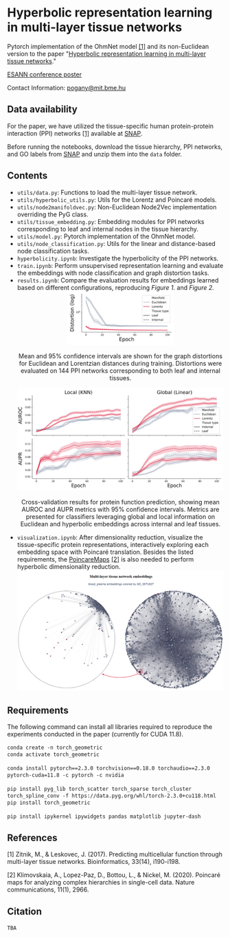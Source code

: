 # Hyperbolic representation learning in multi-layer tissue networks
Pytorch implementation of the OhmNet model [[1]](#1) and its non-Euclidean version to the paper "[Hyperbolic representation learning in multi-layer tissue networks](https://www.esann.org/sites/default/files/proceedings/2025/ES2025-21.pdf)."

[ESANN conference poster](ES2025_WED_10_10_21_Pogany_poster.pdf) 

Contact Information: pogany@mit.bme.hu

## Data availability
For the paper, we have utilized the tissue-specific human protein-protein interaction (PPI) networks [[1]](#1) available at [SNAP](https://snap.stanford.edu/ohmnet/).

Before running the notebooks, download the tissue hierarchy, PPI networks, and GO labels from [SNAP](https://snap.stanford.edu/ohmnet/) and unzip them into the `data` folder.

## Contents
- `utils/data.py`: Functions to load the multi-layer tissue network.
- `utils/hyperbolic_utils.py`: Utils for the Lorentz and Poincaré models.
- `utils/node2manifoldvec.py`: Non-Euclidean Node2Vec implementation overriding the PyG class.
- `utils/tissue_embedding.py`: Embedding modules for PPI networks corresponding to leaf and internal nodes in the tissue hierarchy.
- `utils/model.py`: Pytorch implementation of the OhmNet model.
- `utils/node_classification.py`: Utils for the linear and distance-based node classification tasks.
- `hyperbolicity.ipynb`: Investigate the hyperbolicity of the PPI networks.
- `train.ipynb`: Perform unsupervised representation learning and evaluate the embeddings with node classification and graph distortion tasks.
- `results.ipynb`: Compare the evaluation results for embeddings learned based on different configurations, reproducing *Figure 1.* and *Figure 2.*
    <div style="text-align:center">
    <img width="250" src="results/FigRes1.png" />
    <p>Mean and 95% confidence intervals are shown for the graph distortions for Euclidean and Lorentzian distances during training. Distortions were evaluated on 144 PPI networks corresponding to both leaf and internal tissues.</p>
    <img width="500" src="results/FigRes2.png" />
    <p>Cross-validation results for protein function prediction, showing mean AUROC and AUPR metrics with 95% confidence intervals. Metrics are presented for classifiers leveraging global and local information on Euclidean and hyperbolic embeddings across internal and leaf tissues.</p>
    </div>
- `visualization.ipynb`: After dimensionality reduction, visualize the tissue-specific protein representations, interactively exploring each embedding space with Poincaré translation. Besides the listed requirements, the [PoincareMaps](https://github.com/facebookresearch/PoincareMaps/tree/main) [[2]](#2) is also needed to perform hyperbolic dimensionality reduction.
    <div style="text-align:center">
    <img width="500" src="results/FigVis.png" />
    </div>

## Requirements
The following command can install all libraries required to reproduce the experiments conducted in the paper (currently for CUDA 11.8).
```
conda create -n torch_geometric
conda activate torch_geometric

conda install pytorch==2.3.0 torchvision==0.18.0 torchaudio==2.3.0 pytorch-cuda=11.8 -c pytorch -c nvidia

pip install pyg_lib torch_scatter torch_sparse torch_cluster torch_spline_conv -f https://data.pyg.org/whl/torch-2.3.0+cu118.html
pip install torch_geometric

pip install ipykernel ipywidgets pandas matplotlib jupyter-dash
```

## References
<a id="1">[1]</a> 
Zitnik, M., & Leskovec, J. (2017). 
Predicting multicellular function through multi-layer tissue networks.
Bioinformatics, 33(14), i190-i198.

<a id="2">[2]</a> 
Klimovskaia, A., Lopez-Paz, D., Bottou, L., & Nickel, M. (2020). 
Poincaré maps for analyzing complex hierarchies in single-cell data. 
Nature communications, 11(1), 2966.

## Citation
```
TBA
``` 
